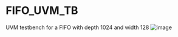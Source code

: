 # FIFO_UVM_TB
UVM testbench for a FIFO with depth 1024 and width 128
![image](https://github.com/axyrai/FIFO_UVM_TB/assets/107136628/82ee35a2-413f-423d-87e3-4e1433215173)
